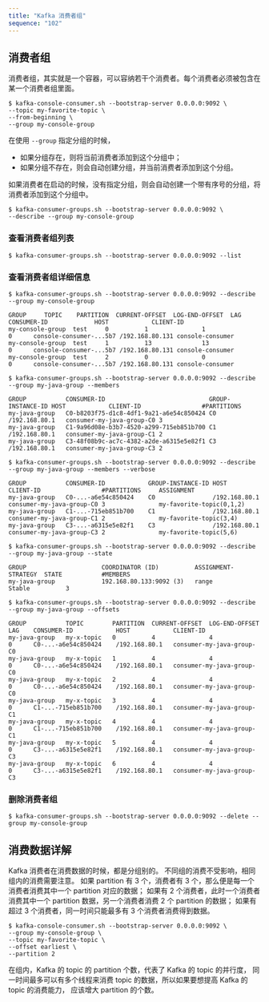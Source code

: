 ```yaml
---
title: "Kafka 消费者组"
sequence: "102"
---
```


## 消费者组

消费者组，其实就是一个容器，可以容纳若干个消费者。每个消费者必须被包含在某一个消费者组里面。

```text
$ kafka-console-consumer.sh --bootstrap-server 0.0.0.0:9092 \
--topic my-favorite-topic \
--from-beginning \
--group my-console-group
```

在使用 `--group` 指定分组的时候，

- 如果分组存在，则将当前消费者添加到这个分组中；
- 如果分组不存在，则会自动创建分组，并当前消费者添加到这个分组。

如果消费者在启动的时候，没有指定分组，则会自动创建一个带有序号的分组，将消费者添加到这个分组中。

```text
$ kafka-consumer-groups.sh --bootstrap-server 0.0.0.0:9092 \
--describe --group my-console-group
```

### 查看消费者组列表

```text
$ kafka-consumer-groups.sh --bootstrap-server 0.0.0.0:9092 --list
```

### 查看消费者组详细信息

```text
$ kafka-consumer-groups.sh --bootstrap-server 0.0.0.0:9092 --describe --group my-console-group

GROUP     TOPIC    PARTITION  CURRENT-OFFSET  LOG-END-OFFSET  LAG    CONSUMER-ID             HOST            CLIENT-ID
my-console-group  test     0          1               1               0      console-consumer-...5b7 /192.168.80.131 console-consumer
my-console-group  test     1          13              13              0      console-consumer-...5b7 /192.168.80.131 console-consumer
my-console-group  test     2          0               0               0      console-consumer-...5b7 /192.168.80.131 console-consumer
```

```text
$ kafka-consumer-groups.sh --bootstrap-server 0.0.0.0:9092 --describe --group my-java-group --members

GROUP           CONSUMER-ID                             GROUP-INSTANCE-ID HOST            CLIENT-ID                 #PARTITIONS     
my-java-group   C0-b8203f75-d1c8-4df1-9a21-a6e54c850424 C0                /192.168.80.1   consumer-my-java-group-C0 3               
my-java-group   C1-9a96d08e-b3b7-4520-a299-715eb851b700 C1                /192.168.80.1   consumer-my-java-group-C1 2               
my-java-group   C3-48f08b9c-ac7c-4382-a2de-a6315e5e82f1 C3                /192.168.80.1   consumer-my-java-group-C3 2
```

```text
$ kafka-consumer-groups.sh --bootstrap-server 0.0.0.0:9092 --describe --group my-java-group --members --verbose

GROUP           CONSUMER-ID            GROUP-INSTANCE-ID HOST            CLIENT-ID                 #PARTITIONS     ASSIGNMENT
my-java-group   C0-...-a6e54c850424    C0                /192.168.80.1   consumer-my-java-group-C0 3               my-favorite-topic(0,1,2)
my-java-group   C1-...-715eb851b700    C1                /192.168.80.1   consumer-my-java-group-C1 2               my-favorite-topic(3,4)
my-java-group   C3-...-a6315e5e82f1    C3                /192.168.80.1   consumer-my-java-group-C3 2               my-favorite-topic(5,6)
```

```text
$ kafka-consumer-groups.sh --bootstrap-server 0.0.0.0:9092 --describe --group my-java-group --state            

GROUP                     COORDINATOR (ID)          ASSIGNMENT-STRATEGY  STATE           #MEMBERS
my-java-group             192.168.80.133:9092 (3)   range                Stable          3
```

```text
$ kafka-consumer-groups.sh --bootstrap-server 0.0.0.0:9092 --describe --group my-java-group --offsets

GROUP           TOPIC        PARTITION  CURRENT-OFFSET  LOG-END-OFFSET  LAG    CONSUMER-ID            HOST            CLIENT-ID
my-java-group   my-x-topic   0          4               4               0      C0-...-a6e54c850424    /192.168.80.1   consumer-my-java-group-C0
my-java-group   my-x-topic   1          4               4               0      C0-...-a6e54c850424    /192.168.80.1   consumer-my-java-group-C0
my-java-group   my-x-topic   2          4               4               0      C0-...-a6e54c850424    /192.168.80.1   consumer-my-java-group-C0
my-java-group   my-x-topic   3          4               4               0      C1-...-715eb851b700    /192.168.80.1   consumer-my-java-group-C1
my-java-group   my-x-topic   4          4               4               0      C1-...-715eb851b700    /192.168.80.1   consumer-my-java-group-C1
my-java-group   my-x-topic   5          4               4               0      C3-...-a6315e5e82f1    /192.168.80.1   consumer-my-java-group-C3
my-java-group   my-x-topic   6          4               4               0      C3-...-a6315e5e82f1    /192.168.80.1   consumer-my-java-group-C3
```

### 删除消费者组

```text
$ kafka-consumer-groups.sh --bootstrap-server 0.0.0.0:9092 --delete --group my-console-group
```

## 消费数据详解

Kafka 消费者在消费数据的时候，都是分组别的。
不同组的消费不受影响，相同组内的消费需要注意。
如果 partition 有 3 个，消费者有 3 个，那么便是每一个消费者消费其中一个 partition 对应的数据；
如果有 2 个消费者，此时一个消费者消费其中一个 partition 数据，另一个消费者消费 2 个 partition 的数据；
如果有超过 3 个消费者，同一时间只能最多有 3 个消费者消费得到数据。

```text
$ kafka-console-consumer.sh --bootstrap-server 0.0.0.0:9092 \
--group my-console-group \
--topic my-favorite-topic \
--offset earliest \
--partition 2
```

在组内，Kafka 的 topic 的 partition 个数，代表了 Kafka 的 topic 的并行度，
同一时间最多可以有多个线程来消费 topic 的数据，所以如果要想提高 Kafka 的 topic 的消费能力，
应该增大 partition 的个数。
